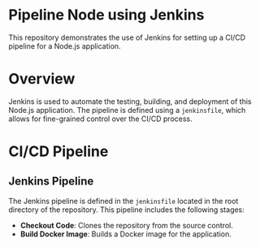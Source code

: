 # Pipeline Node using Jenkins
This repository demonstrates the use of Jenkins for setting up a CI/CD pipeline for a Node.js application.

# Overview
Jenkins is used to automate the testing, building, and deployment of this Node.js application. The pipeline is defined using a `jenkinsfile`, which allows for fine-grained control over the CI/CD process.

# CI/CD Pipeline

## Jenkins Pipeline
The Jenkins pipeline is defined in the `jenkinsfile` located in the root directory of the repository. This pipeline includes the following stages:

- **Checkout Code**: Clones the repository from the source control.
- **Build Docker Image**: Builds a Docker image for the application.
